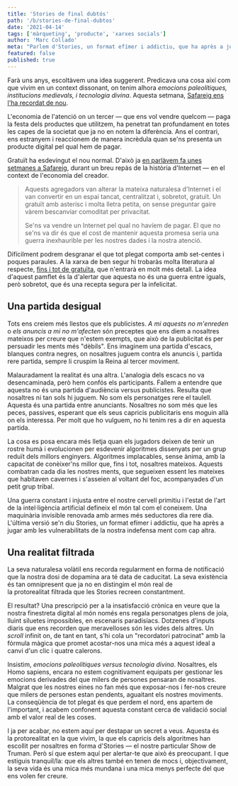 ```yaml
---
title: 'Stories de final dubtós'
path: '/b/stories-de-final-dubtos'
date: '2021-04-14'
tags: ['màrqueting', 'producte', 'xarxes socials']
author: 'Marc Collado'
meta: "Parlem d'Stories, un format efímer i addictiu, que ha après a jugar amb les vulnerabilitats de la nostra indefensa ment com cap altre."
featured: false
published: true
---
```


Farà uns anys, escoltàvem una idea suggerent. Predicava una cosa així com que vivim en un context dissonant, on tenim alhora _emocions paleolítiques, institucions medievals, i tecnologia divina_. Aquesta setmana, [Safareig ens l'ha recordat de nou](https://www.safareig.fm/30).

L'economia de l'atenció on un tercer — que ens vol vendre quelcom — paga la festa dels productes que utilitzem, ha penetrat tan profundament en totes les capes de la societat que ja no en notem la diferència. Ans el contrari, ens estranyem i reaccionem de manera incrèdula quan se'ns presenta un producte digital pel qual hem de pagar.

Gratuït ha esdevingut el nou normal. D'això ja [en parlàvem fa unes setmanes a Safareig](https://www.safareig.fm/bugada/creadors-dos-punt-zero), durant un breu repàs de la història d'Internet — en el context de l'economia del creador.

> Aquests agregadors van alterar la mateixa naturalesa d'Internet i el van convertir en un espai tancat, centralitzat i, sobretot, gratuït. Un gratuït amb asterisc i molta lletra petita, on sense preguntar gaire vàrem bescanviar comoditat per privacitat.
>
> Se'ns va vendre un Internet pel qual no havíem de pagar. El que no se'ns va dir és que el cost de mantenir aquesta promesa seria una guerra inexhaurible per les nostres dades i la nostra atenció.

Difícilment podrem desgranar el que tot plegat comporta amb set-centes i poques paraules. A la xarxa de ben segur hi trobaràs molta literatura al respecte, [fins i tot de gratuïta](https://www.humanetech.com), que n'entrarà en molt més detall. La idea d'aquest pamflet és la d'alertar que aquesta no és una guerra entre iguals, però sobretot, que és una recepta segura per la infelicitat.

## Una partida desigual

Tots ens creiem més llestos que els publicistes. _A mi aquests no m'enreden_ o _els anuncis a mi no m'afecten_ són preceptes que ens diem a nosaltres mateixos per creure que n'estem exempts, que això de la publicitat és per persuadir les ments més "dèbils". Ens imaginem una partida d'escacs, blanques contra negres, on nosaltres juguem contra els anuncis i, partida rere partida, sempre li cruspim la Reina al tercer moviment.

Malauradament la realitat és una altra. L'analogia dels escacs no va desencaminada, però hem confós els participants. Fallem a entendre que aquesta no és una partida d'audiència versus publicistes. Resulta que nosaltres ni tan sols hi juguem. No som els personatges rere el taulell. Aquesta és una partida entre anunciants. Nosaltres no som més que les peces, passives, esperant que els seus capricis publicitaris ens moguin allà on els interessa. Per molt que ho vulguem, no hi tenim res a dir en aquesta partida.

La cosa es posa encara més lletja quan els jugadors deixen de tenir un rostre humà i evolucionen per esdevenir algoritmes dissenyats per un grup reduït dels millors enginyers. Algoritmes implacables, sense ànima, amb la capacitat de conèixer'ns millor que, fins i tot, nosaltres mateixos. Aquests combatran cada dia les nostres ments, que segueixen essent les mateixes que habitaven cavernes i s'asseien al voltant del foc, acompanyades d'un petit grup tribal.

Una guerra constant i injusta entre el nostre cervell primitiu i l'estat de l'art de la intel·ligència artificial defineix el món tal com el coneixem. Una maquinària invisible renovada amb armes més seductores dia rere dia. L'última versió se'n diu Stories, un format efímer i addictiu, que ha après a jugar amb les vulnerabilitats de la nostra indefensa ment com cap altra.

## Una realitat filtrada

La seva naturalesa volàtil ens recorda regularment en forma de notificació que la nostra dosi de dopamina ara té data de caducitat. La seva existència és tan omnipresent que ja no en distingim el món real de la protorealitat filtrada que les Stories recreen constantment.

El resultat? Una prescripció per a la insatisfacció crònica en veure que la nostra finestreta digital al món només ens regala personatges plens de joia, lluint siluetes impossibles, en escenaris paradisíacs. Dotzenes d'inputs diaris que ens recorden que meravelloses són les vides dels altres. Un _scroll_ infinit on, de tant en tant, s'hi cola un "recordatori patrocinat" amb la fórmula màgica que promet acostar-nos una mica més a aquest ideal a canvi d'un clic i quatre calerons.

Insistim, _emocions paleolítiques versus tecnologia divina_. Nosaltres, els Homo sapiens, encara no estem cognitivament equipats per gestionar les emocions derivades del que milers de persones pensaran de nosaltres. Malgrat que les nostres eines no fan més que exposar-nos i fer-nos creure que milers de persones estan pendents, aguaitant els nostres moviments. La conseqüència de tot plegat és que perdem el nord, ens apartem de l'important, i acabem confonent aquesta constant cerca de validació social amb el valor real de les coses.

I ja per acabar, no estem aquí per destapar un secret a veus. Aquesta és la protorealitat en la que vivim, la que els capricis dels algoritmes han escollit per nosaltres en forma d'Stories — el nostre particular Show de Truman. Però sí que estem aquí per alertar-te que això és preocupant. I que estiguis tranquil/la: que els altres també en tenen de mocs i, objectivament, la seva vida és una mica més mundana i una mica menys perfecte del que ens volen fer creure.
